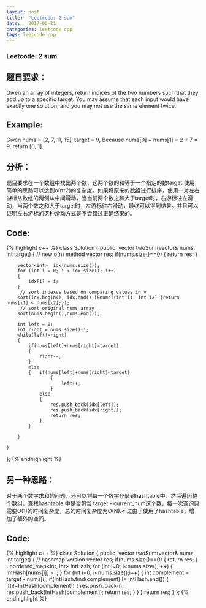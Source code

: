 ```yaml
---
layout: post
title:  "Leetcode: 2 sum"
date:   2017-02-21
categories: leetcode cpp 
tags: leetcode cpp
---
```


### Leetcode: 2 sum
## 题目要求：
Given an array of integers, return indices of the two numbers such that they add up to a specific target.
You may assume that each input would have exactly one solution, and you may not use the same element twice.
## Example:
Given nums = [2, 7, 11, 15], target = 9,
Because nums[0] + nums[1] = 2 + 7 = 9,
return [0, 1].
## 分析：
题目要求在一个数组中找出两个数，这两个数的和等于一个指定的数target.使用简单的思路可以达到o(n^2)的复杂度。如果将原来的数组进行排序，使用一对左右游标从数组的两侧从中间滑动，当当前两个数之和大于target时，右游标往左滑动，当两个数之和大于target时，左游标往右滑动，最终可以得到结果。并且可以证明左右游标的这种滑动方式是不会错过正确结果的。
## Code:
{% highlight c++ %}
class Solution {
public:
    vector<int> twoSum(vector<int>& nums, int target) {
        // new o(n) method
        vector<int> res;
        if(nums.size()==0)
        {
            return res;
        }
        
        vector<int>  idx(nums.size());
        for (int i = 0; i < idx.size(); i++) 
        {
            idx[i] = i;
        }
         // sort indexes based on comparing values in v
        sort(idx.begin(), idx.end(),[&nums](int i1, int i2) {return nums[i1] < nums[i2];});
         // sort original nums array
        sort(nums.begin(),nums.end());
        
        int left = 0;
        int right = nums.size()-1;
        while(left!=right)
        {
            if(nums[left]+nums[right]>target)
            {
                right--;
            }
            else
            {   if(nums[left]+nums[right]<target)
                    {
                        left++;
                    }
                else
                {
                    res.push_back(idx[left]);
                    res.push_back(idx[right]);
                    return res;
                }
            }
            
        }
        
    }
};
{% endhighlight %}

## 另一种思路：
对于两个数字求和的问题，还可以将每一个数字存储到hashtable中，然后遍历整个数组，查找hashtable 中是否包含 target - current_num这个数，每一次查询只需要O(1)的时间复杂度，总的时间复杂度为O(N).不过由于使用了hashtable，增加了额外的空间。

## Code:
{% highlight c++ %}
class Solution {
public:
    vector<int> twoSum(vector<int>& nums, int target) {
        // hashmap version
        vector<int> res;
        if(nums.size()==0)
        {
            return res;
        }
        unordered_map<int, int> IntHash;
        for (int i=0; i<nums.size();i++)
        {
            IntHash[nums[i]] = i;
        }
        for (int i=0; i<nums.size();i++)
        {
            int complement = target - nums[i];
            if(IntHash.find(complement) != IntHash.end())
            {
                if(i!=IntHash[complement])
                {
                    res.push_back(i);
                    res.push_back(IntHash[complement]);
                    return res;
                }
            }
        }
        return res;
    }
};
{% endhighlight %}
